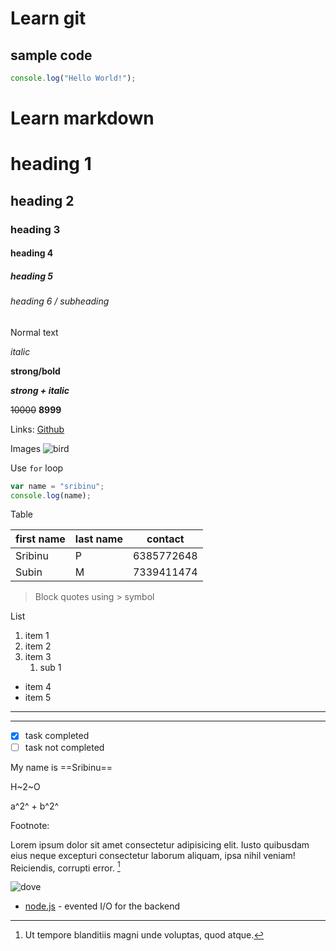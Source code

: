 # Learn git

## sample code

```javascript
console.log("Hello World!");
```

# Learn markdown

# heading 1

## heading 2

### heading 3

#### heading 4

##### heading 5

###### heading 6 / subheading

Normal text

_italic_

**strong/bold**

**_strong + italic_**

~~10000~~ **8999**

Links:
[Github](https://github.com/sribinu "@sribinu")

Images
![bird](https://cdn.britannica.com/10/250610-050-BC5CCDAF/Zebra-finch-Taeniopygia-guttata-bird.jpg)

Use `for` loop

```javascript
var name = "sribinu";
console.log(name);
```

Table

| first name | last name | contact    |
| ---------- | --------- | ---------- |
| Sribinu    | P         | 6385772648 |
| Subin      | M         | 7339411474 |

> Block quotes using > symbol

List

1. item 1
1. item 2
1. item 3
   1. sub 1

- item 4
- item 5

---

---

- [x] task completed
- [ ] task not completed

My name is ==Sribinu==

H~2~O

a^2^ + b^2^

Footnote:

Lorem ipsum dolor sit amet consectetur adipisicing elit. Iusto quibusdam
eius neque excepturi consectetur laborum aliquam, ipsa nihil veniam!
Reiciendis, corrupti error. [^1]

![dove]

[^1]:
    Ut tempore blanditiis magni unde voluptas,
    quod atque.

[//]: # "comment in markdown file"
[dove]: https://encrypted-tbn0.gstatic.com/images?q=tbn:ANd9GcTpFnevHU847QN3AJOczohLU2l8zufcESnbhQ&s

- [node.js] - evented I/O for the backend

[node.js]: http://nodejs.org
